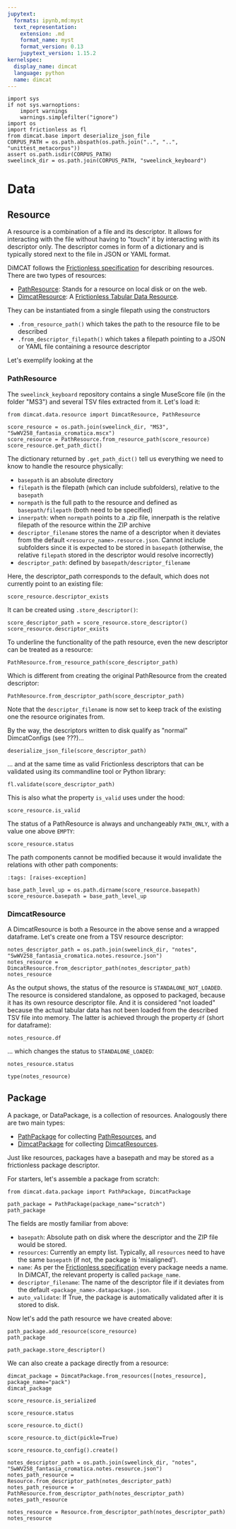 ```yaml
---
jupytext:
  formats: ipynb,md:myst
  text_representation:
    extension: .md
    format_name: myst
    format_version: 0.13
    jupytext_version: 1.15.2
kernelspec:
  display_name: dimcat
  language: python
  name: dimcat
---
```


```{code-cell}
import sys
if not sys.warnoptions:
    import warnings
    warnings.simplefilter("ignore")
import os
import frictionless as fl
from dimcat.base import deserialize_json_file
CORPUS_PATH = os.path.abspath(os.path.join("..", "..", "unittest_metacorpus"))
assert os.path.isdir(CORPUS_PATH)
sweelinck_dir = os.path.join(CORPUS_PATH, "sweelinck_keyboard")
```

# Data

## Resource

A resource is a combination of a file and its descriptor.
It allows for interacting with the file without having to "touch" it by interacting with its descriptor only.
The descriptor comes in form of a dictionary and is typically stored next to the file in JSON or YAML format.

DiMCAT follows the [Frictionless specification](https://specs.frictionlessdata.io/) for describing resources.
There are two types of resources:

* [PathResource](PathResource): Stands for a resource on local disk or on the web.
* [DimcatResource](DimcatResource): A [Frictionless Tabular Data Resource](https://specs.frictionlessdata.io/tabular-data-resource/).

They can be instantiated from a single filepath using the constructors

* `.from_resource_path()` which takes the path to the resource file to be described
* `.from_descriptor_filepath()` which takes a filepath pointing to a JSON or YAML file containing a resource descriptor

Let's exemplify looking at the

### PathResource

The `sweelinck_keyboard` repository contains a single MuseScore file (in the folder "MS3") and several TSV files extracted from it.
Let's load it:

```{code-cell}
from dimcat.data.resource import DimcatResource, PathResource
```

```{code-cell}
score_resource = os.path.join(sweelinck_dir, "MS3", "SwWV258_fantasia_cromatica.mscx")
score_resource = PathResource.from_resource_path(score_resource)
score_resource.get_path_dict()
```

The dictionary returned by `.get_path_dict()` tell us everything we need to know to handle the resource physically:

* `basepath` is an absolute directory
* `filepath` is the filepath (which can include subfolders), relative to the `basepath`
* `normpath` is the full path to the resource and defined as `basepath/filepath` (both need to be specified)
* `innerpath`: when `normpath` points to a .zip file, innerpath is the relative filepath of the resource within the ZIP archive
* `descriptor_filename` stores the name of a descriptor when it deviates from the default `<resource_name>.resource.json`. Cannot include subfolders since it is expected to be stored in `basepath` (otherwise, the relative `filepath` stored in the descriptor would resolve incorrectly)
* `descriptor_path`: defined by `basepath/descriptor_filename`

Here, the descriptor_path corresponds to the default, which does not currently point to an existing file:

```{code-cell}
score_resource.descriptor_exists
```

It can be created using `.store_descriptor()`:

```{code-cell}
score_descriptor_path = score_resource.store_descriptor()
score_resource.descriptor_exists
```

To underline the functionality of the path resource, even the new descriptor can be treated as a resource:

```{code-cell}
PathResource.from_resource_path(score_descriptor_path)
```

Which is different from creating the original PathResource from the created descriptor:

```{code-cell}
PathResource.from_descriptor_path(score_descriptor_path)
```

Note that the `descriptor_filename` is now set to keep track of the existing one the resource originates from.

By the way, the descriptors written to disk qualify as "normal" DimcatConfigs (see ???)...

```{code-cell}
deserialize_json_file(score_descriptor_path)
```

... and at the same time as valid Frictionless descriptors that can be validated using its commandline tool or Python library:

```{code-cell}
fl.validate(score_descriptor_path)
```

This is also what the property `is_valid` uses under the hood:

```{code-cell}
score_resource.is_valid
```

The status of a PathResource is always and unchangeably `PATH_ONLY`, with a value one above `EMPTY`:

```{code-cell}
score_resource.status
```

The path components cannot be modified because it would invalidate the relations with other path components:

```{code-cell}
:tags: [raises-exception]

base_path_level_up = os.path.dirname(score_resource.basepath)
score_resource.basepath = base_path_level_up
```

### DimcatResource

A DimcatResource is both a Resource in the above sense and a wrapped dataframe.
Let's create one from a TSV resource descriptor:

```{code-cell}
notes_descriptor_path = os.path.join(sweelinck_dir, "notes", "SwWV258_fantasia_cromatica.notes.resource.json")
notes_resource = DimcatResource.from_descriptor_path(notes_descriptor_path)
notes_resource
```

As the output shows, the status of the resource is `STANDALONE_NOT_LOADED`.
The resource is considered standalone, as opposed to packaged, because it has its own resource descriptor file.
And it is considered "not loaded" because the actual tabular data has not been loaded from the described TSV file into memory.
The latter is achieved through the property `df` (short for dataframe):

```{code-cell}
notes_resource.df
```

... which changes the status to `STANDALONE_LOADED`:

```{code-cell}
notes_resource.status
```

```{code-cell}
type(notes_resource)
```

## Package

A package, or DataPackage, is a collection of resources. Analogously there are two main types:

* [PathPackage](PathPackage) for collecting [PathResources](PathResource), and
* [DimcatPackage](DimcatPackage) for collecting [DimcatResources](DimcatResource).

Just like resources, packages have a basepath and may be stored as a frictionless package descriptor.

For starters, let's assemble a package from scratch:

```{code-cell}
from dimcat.data.package import PathPackage, DimcatPackage
```

```{code-cell}
path_package = PathPackage(package_name="scratch")
path_package
```

The fields are mostly familiar from above:

* `basepath`: Absolute path on disk where the descriptor and the ZIP file would be stored.
* `resources`: Currently an empty list. Typically, all `resources` need to have the same `basepath` (if not, the package is 'misaligned').
* `name`: As per the [Frictionless specification](https://specs.frictionlessdata.io/) every package needs a name. In DiMCAT, the relevant property is called `package_name`.
* `descriptor_filename`: The name of the descriptor file if it deviates from the default `<package_name>.datapackage.json`.
* `auto_validate`: If True, the package is automatically validated after it is stored to disk.

Now let's add the path resource we have created above:

```{code-cell}
path_package.add_resource(score_resource)
path_package
```

```{code-cell}
path_package.store_descriptor()
```

We can also create a package directly from a resource:

```{code-cell}
dimcat_package = DimcatPackage.from_resources([notes_resource], package_name="pack")
dimcat_package
```

```{code-cell}
score_resource.is_serialized
```

```{code-cell}
score_resource.status
```

```{code-cell}
score_resource.to_dict()
```

```{code-cell}
score_resource.to_dict(pickle=True)
```

```{code-cell}
score_resource.to_config().create()
```

```{code-cell}
notes_descriptor_path = os.path.join(sweelinck_dir, "notes", "SwWV258_fantasia_cromatica.notes.resource.json")
notes_path_resource = Resource.from_descriptor_path(notes_descriptor_path)
notes_path_resource = PathResource.from_descriptor_path(notes_descriptor_path)
notes_path_resource
```

```{code-cell}
notes_resource = Resource.from_descriptor_path(notes_descriptor_path)
notes_resource
```

```{code-cell}

```
